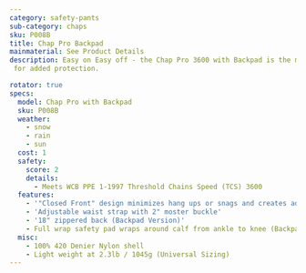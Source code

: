 ```yaml
---
category: safety-pants
sub-category: chaps
sku: P008B
title: Chap Pro Backpad
mainmaterial: See Product Details
description: Easy on Easy off - the Chap Pro 3600 with Backpad is the most robust chap on the market and is great for intermittent use. Whether you are a commercial faller or out gathering firewood for the winter, these will help get you home with all your legs.
 for added protection.

rotator: true
specs:
  model: Chap Pro with Backpad
  sku: P008B
  weather:
    - snow
    - rain
    - sun
  cost: 1
  safety:
    score: 2
    details:
      - Meets WCB PPE 1-1997 Threshold Chains Speed (TCS) 3600
  features:
    - '"Closed Front" design minimizes hang ups or snags and creates added protection for the user'
    - 'Adjustable waist strap with 2" moster buckle'
    - '18" zippered back (Backpad Version)'
    - Full wrap safety pad wraps around calf from ankle to knee (Backpad Version)
  misc:
    - 100% 420 Denier Nylon shell
    - Light weight at 2.3lb / 1045g (Universal Sizing)
---
```

